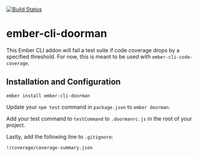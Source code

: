 [![Build Status](https://travis-ci.org/skaterdav85/ember-cli-doorman.svg?branch=master)](https://travis-ci.org/skaterdav85/ember-cli-doorman)

# ember-cli-doorman

This Ember CLI addon will fail a test suite if code coverage drops by a specified threshold. For now, this is meant to be used with `ember-cli-code-coverage`.

## Installation and Configuration

```
ember install ember-cli-doorman
```

Update your `npm test` command in `package.json` to `ember doorman`.

Add your test command to `testCommand` to `.doormanrc.js` in the root of your project.

Lastly, add the following line to `.gitignore`:

```
!/coverage/coverage-summary.json
```
